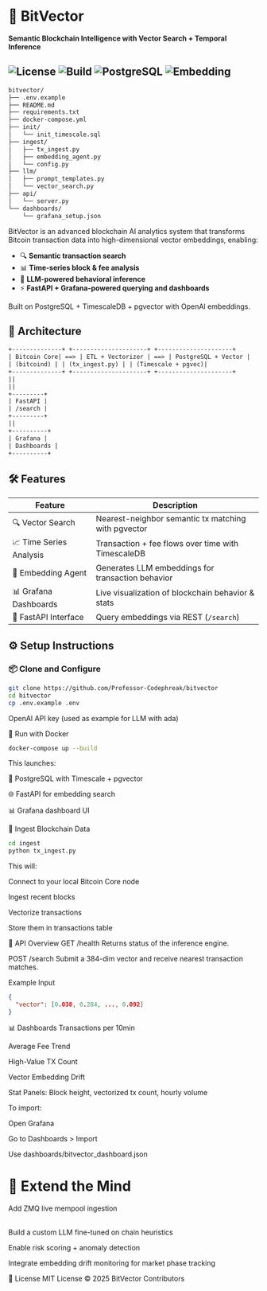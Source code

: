 # 🧠 BitVector
**Semantic Blockchain Intelligence with Vector Search + Temporal Inference**

![License](https://img.shields.io/badge/license-MIT-blue.svg)
![Build](https://img.shields.io/badge/build-stable-green)
![PostgreSQL](https://img.shields.io/badge/PostgreSQL-Timescale-blue)
![Embedding](https://img.shields.io/badge/LLM-OpenAI-ff69b4)
---

```txt
bitvector/
├── .env.example
├── README.md
├── requirements.txt
├── docker-compose.yml
├── init/
│   └── init_timescale.sql
├── ingest/
│   ├── tx_ingest.py
│   ├── embedding_agent.py
│   └── config.py
├── llm/
│   ├── prompt_templates.py
│   └── vector_search.py
├── api/
│   └── server.py
└── dashboards/
    └── grafana_setup.json
```


BitVector is an advanced blockchain AI analytics system that transforms Bitcoin transaction data into high-dimensional vector embeddings, enabling:

- 🔍 **Semantic transaction search**
- 📊 **Time-series block & fee analysis**
- 🤖 **LLM-powered behavioral inference**
- ⚡ **FastAPI + Grafana-powered querying and dashboards**

Built on PostgreSQL + TimescaleDB + pgvector with OpenAI embeddings.


## 📐 Architecture
```txt
+--------------+ +---------------------+ +---------------------+
| Bitcoin Core| ==> | ETL + Vectorizer | ==> | PostgreSQL + Vector |
| (bitcoind) | | (tx_ingest.py) | | (Timescale + pgvec)|
+--------------+ +---------------------+ +---------------------+
||
||
+---------+
| FastAPI |
| /search |
+---------+
||
+----------+
| Grafana |
| Dashboards |
+----------+
```
## 🛠️ Features

| Feature                          | Description                                              |
|----------------------------------|----------------------------------------------------------|
| 🔍 Vector Search                 | Nearest-neighbor semantic tx matching with pgvector      |
| 📈 Time Series Analysis          | Transaction + fee flows over time with TimescaleDB       |
| 🤖 Embedding Agent               | Generates LLM embeddings for transaction behavior        |
| 📊 Grafana Dashboards            | Live visualization of blockchain behavior & stats        |
| 🧪 FastAPI Interface             | Query embeddings via REST (`/search`)                    |


## ⚙️ Setup Instructions

###  📦 Clone and Configure

```bash
git clone https://github.com/Professor-Codephreak/bitvector
cd bitvector
cp .env.example .env
```

OpenAI API key (used as example for LLM with ada)

 🐳 Run with Docker
```bash
docker-compose up --build
```
This launches:

🐘 PostgreSQL with Timescale + pgvector

🌐 FastAPI for embedding search

📊 Grafana dashboard UI

 🧬 Ingest Blockchain Data
```bash
cd ingest
python tx_ingest.py
```
This will:

Connect to your local Bitcoin Core node

Ingest recent blocks

Vectorize transactions

Store them in transactions table

📡 API Overview
GET /health
Returns status of the inference engine.

POST /search
Submit a 384-dim vector and receive nearest transaction matches.

Example Input
```json
{
  "vector": [0.038, 0.284, ..., 0.092]
}
```
📊 Dashboards
Transactions per 10min

Average Fee Trend

High-Value TX Count

Vector Embedding Drift

Stat Panels: Block height, vectorized tx count, hourly volume

To import:

Open Grafana

Go to Dashboards > Import

Use dashboards/bitvector_dashboard.json

# 🧠 Extend the Mind
Add ZMQ live mempool ingestion<br  /><br />

Build a custom LLM fine-tuned on chain heuristics

Enable risk scoring + anomaly detection

Integrate embedding drift monitoring for market phase tracking

📜 License
MIT License © 2025 BitVector Contributors
